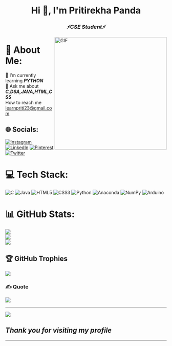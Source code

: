 <h1 align="center">Hi 👋, I'm Pritirekha Panda</h1>
<h3 align="center"><b><i>⚡CSE Student⚡</i></b></h3>
 
 <img align="right" height="350px" width="350px" alt="GIF" src="https://camo.githubusercontent.com/5ff9182d12e799168a3bb67b88df7388ae08ede3/68747470733a2f2f6d69726f2e6d656469756d2e636f6d2f6d61782f3837352f312a7164415731546a434e353768316c6275757a766368672e676966" />

# 💫 About Me:
🌱 I’m currently learning <i><b>PYTHON</i></b><br>💬 Ask me about <i><b> C,DSA,JAVA,HTML,CSS</i></b><br>How to reach me learnpriti23@gmail.com


## 🌐 Socials:
[![Instagram](https://img.shields.io/badge/Instagram-%23E4405F.svg?logo=Instagram&logoColor=white)](https://instagram.com/iampritirekha) [![LinkedIn](https://img.shields.io/badge/LinkedIn-%230077B5.svg?logo=linkedin&logoColor=white)](https://linkedin.com/in/iampritirekha) [![Pinterest](https://img.shields.io/badge/Pinterest-%23E60023.svg?logo=Pinterest&logoColor=white)](https://pinterest.com/iampritirekha) [![Twitter](https://img.shields.io/badge/Twitter-%231DA1F2.svg?logo=Twitter&logoColor=white)](https://twitter.com/pandapritirekha) 

# 💻 Tech Stack:
![C](https://img.shields.io/badge/c-%2300599C.svg?style=plastic&logo=c&logoColor=white) ![Java](https://img.shields.io/badge/java-%23ED8B00.svg?style=plastic&logo=java&logoColor=white) ![HTML5](https://img.shields.io/badge/html5-%23E34F26.svg?style=plastic&logo=html5&logoColor=white) ![CSS3](https://img.shields.io/badge/css3-%231572B6.svg?style=plastic&logo=css3&logoColor=white) ![Python](https://img.shields.io/badge/python-3670A0?style=plastic&logo=python&logoColor=ffdd54) ![Anaconda](https://img.shields.io/badge/Anaconda-%2344A833.svg?style=plastic&logo=anaconda&logoColor=white) ![NumPy](https://img.shields.io/badge/numpy-%23013243.svg?style=plastic&logo=numpy&logoColor=white) ![Arduino](https://img.shields.io/badge/-Arduino-00979D?style=plastic&logo=Arduino&logoColor=white)
# 📊 GitHub Stats:
![](https://github-readme-stats.vercel.app/api?username=Pritirekha23&theme=radical&hide_border=false&include_all_commits=true&count_private=true)<br/>
![](https://github-readme-streak-stats.herokuapp.com/?user=Pritirekha23&theme=radical&hide_border=false)<br/>
![](https://github-readme-stats.vercel.app/api/top-langs/?username=Pritirekha23&theme=radical&hide_border=false&include_all_commits=true&count_private=true&layout=compact)

## 🏆 GitHub Trophies
![](https://github-profile-trophy.vercel.app/?username=Pritirekha23&theme=radical&no-frame=false&no-bg=false&margin-w=4)

### ✍️ Quote
![](https://quotes-github-readme.vercel.app/api?type=horizontal&theme=radical)



---
[![](https://visitcount.itsvg.in/api?id=Pritirekha23&icon=5&color=10)](https://visitcount.itsvg.in)


<h2><b><i> Thank you for visiting my profile</i><b></h2>
<hr>


